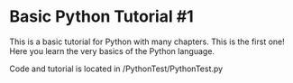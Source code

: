 # Basic Python Tutorial #1

This is a basic tutorial for Python with many chapters. This is the first one!
Here you learn the very basics of the Python language.

Code and tutorial is located in /PythonTest/PythonTest.py 
